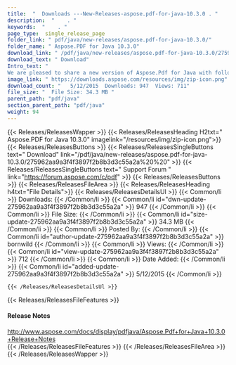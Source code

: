 ```yaml
---
title:  "  Downloads ---New-Releases-aspose.pdf-for-java-10.3.0 . " 
description:  "    . " 
keywords:  "    . " 
page_type:  single_release_page
folder_link: " pdf/java/new-releases/aspose.pdf-for-java-10.3.0/"
folder_name: " Aspose.PDF for Java 10.3.0"
download_link: " /pdf/java/new-releases/aspose.pdf-for-java-10.3.0/275962aa9a3f4f3897f2b8b3d3c55a2a"
download_text: " Download"
Intro_text: " 
We are pleased to share a new version of Aspose.Pdf for Java with following im..."
image_link: " https://downloads.aspose.com/resources/img/zip-icon.png"
download_count: "   5/12/2015  Downloads: 947  Views: 711"
file_size: "  File Size: 34.3 MB "
parent_path: "pdf/java"
section_parent_path: "pdf/java"
weight: 94 
---
```


{{< Releases/ReleasesWapper >}}
  {{< Releases/ReleasesHeading H2txt=" Aspose.PDF for Java 10.3.0" imagelink="/resources/img/zip-icon.png">}}
  {{< Releases/ReleasesButtons >}}
    {{< Releases/ReleasesSingleButtons text=" Download" link="/pdf/java/new-releases/aspose.pdf-for-java-10.3.0/275962aa9a3f4f3897f2b8b3d3c55a2a%20%20" >}}
    {{< Releases/ReleasesSingleButtons text=" Support Forum " link="https://forum.aspose.com/c/pdf" >}}
  {{< Releases/ReleasesButtons >}}
  {{< Releases/ReleasesFileArea >}}
    {{< Releases/ReleasesHeading h4txt="File Details">}}
    {{< Releases/ReleasesDetailsUl >}}
            {{< Common/li  >}} Downloads: {{< /Common/li >}} 
      {{< Common/li id="dwn-update-275962aa9a3f4f3897f2b8b3d3c55a2a" >}} 947 {{< /Common/li >}} 
      {{< Common/li  >}} File Size: {{< /Common/li >}} 
      {{< Common/li id="size-update-275962aa9a3f4f3897f2b8b3d3c55a2a" >}} 34.3 MB {{< /Common/li >}} 
      {{< Common/li  >}} Posted By: {{< /Common/li >}} 
      {{< Common/li id="author-update-275962aa9a3f4f3897f2b8b3d3c55a2a" >}} bornwild {{< /Common/li >}} 
      {{< Common/li  >}} Views: {{< /Common/li >}} 
      {{< Common/li id="view-update-275962aa9a3f4f3897f2b8b3d3c55a2a" >}} 712 {{< /Common/li >}} 
      {{< Common/li  >}} Date Added: {{< /Common/li >}} 
      {{< Common/li id="added-update-275962aa9a3f4f3897f2b8b3d3c55a2a" >}} 5/12/2015 {{< /Common/li >}} 

    {{< /Releases/ReleasesDetailsUl >}}

  {{< Releases/ReleasesFileFeatures >}}
      <h4>Release Notes</h4><div><a href="http://www.aspose.com/docs/display/pdfjava/Aspose.Pdf+for+Java+10.3.0+Release+Notes">http://www.aspose.com/docs/display/pdfjava/Aspose.Pdf+for+Java+10.3.0+Release+Notes</a></div>
  {{< /Releases/ReleasesFileFeatures >}}
 {{< /Releases/ReleasesFileArea >}}
{{< /Releases/ReleasesWapper >}}


